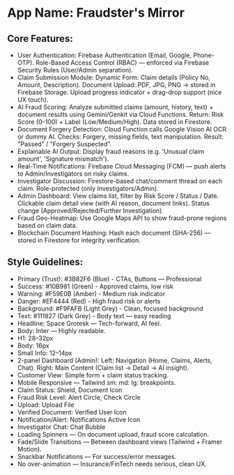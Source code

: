 # **App Name**: Fraudster's Mirror

## Core Features:

- User Authentication: Firebase Authentication (Email, Google, Phone-OTP). Role-Based Access Control (RBAC) — enforced via Firebase Security Rules (User/Admin separation).
- Claim Submission Module: Dynamic Form: Claim details (Policy No, Amount, Description). Document Upload: PDF, JPG, PNG → stored in Firebase Storage. Upload progress indicator + drag-drop support (nice UX touch).
- AI Fraud Scoring: Analyze submitted claims (amount, history, text) + document results using Gemini/Genkit via Cloud Functions. Return: Risk Score (0-100) + Label (Low/Medium/High). Data stored in Firestore.
- Document Forgery Detection: Cloud Function calls Google Vision AI OCR or dummy AI. Checks: Forgery, missing fields, text manipulation. Result: "Passed" / "Forgery Suspected".
- Explainable AI Output: Display fraud reasons (e.g. 'Unusual claim amount', 'Signature mismatch').
- Real-Time Notifications: Firebase Cloud Messaging (FCM) — push alerts to Admin/Investigators on risky claims.
- Investigator Discussion: Firestore-based chat/comment thread on each claim. Role-protected (only Investigators/Admin).
- Admin Dashboard: View claims list, filter by Risk Score / Status / Date. Clickable claim detail view (with AI reason, document links). Status change (Approved/Rejected/Further Investigation).
- Fraud Geo-Heatmap: Use Google Maps API to show fraud-prone regions based on claim data.
- Blockchain Document Hashing: Hash each document (SHA-256) — stored in Firestore for integrity verification.

## Style Guidelines:

- Primary (Trust): #3B82F6 (Blue) - CTAs, Buttons — Professional
- Success: #10B981 (Green) - Approved claims, low risk
- Warning: #F59E0B (Amber) - Medium risk indicator
- Danger: #EF4444 (Red) - High fraud risk or alerts
- Background: #F9FAFB (Light Grey) - Clean, focused background
- Text: #111827 (Dark Grey) - Body text — easy reading
- Headline: Space Grotesk — Tech-forward, AI feel.
- Body: Inter — Highly readable.
- H1: 28–32px
- Body: 16px
- Small Info: 12–14px
- 2-panel Dashboard (Admin): Left: Navigation (Home, Claims, Alerts, Chat). Right: Main Content (Claim list → Detail → AI insight).
- Customer View: Simple form + claim status tracking.
- Mobile Responsive — Tailwind sm: md: lg: breakpoints.
- Claim Status: Shield, Document Icon
- Fraud Risk Level: Alert Circle, Check Circle
- Upload: Upload File
- Verified Document: Verified User Icon
- Notification/Alert: Notifications Active Icon
- Investigator Chat: Chat Bubble
- Loading Spinners — On document upload, fraud score calculation.
- Fade/Slide Transitions — Between dashboard views (Tailwind + Framer Motion).
- Snackbar Notifications — For success/error messages.
- No over-animation — Insurance/FinTech needs serious, clean UX.